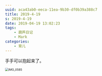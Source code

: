 ```yaml
---
uuid: aca43ab0-eeca-11ea-9b30-df0b39a388c7
title: 2019-4-19
s: 2019-4-19
date: 2019-04-19 13:02:23
tags:
	- 葫芦日记
	- Mark
categories:
	- 育儿
---
```




手手可以抱起来了。



<img src="http://beiming-public.liupei.xin/typora-images/2019-4-19/IMG_0585.jpg" alt="IMG_0585" style="zoom:67%;" />
